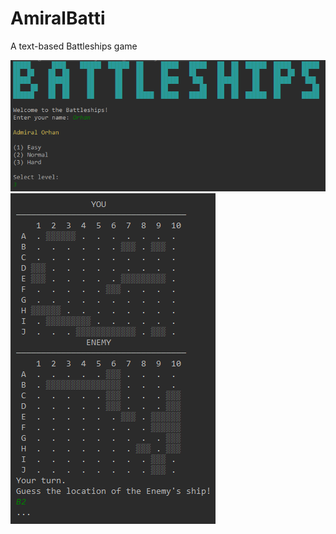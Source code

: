 # AmiralBatti
A text-based Battleships game
<p float="center">
  <img src="https://github.com/orhanavan/AmiralBatti/blob/master/4.PNG" />
  <img src="https://github.com/orhanavan/AmiralBatti/blob/master/3.PNG" /> 
</p
